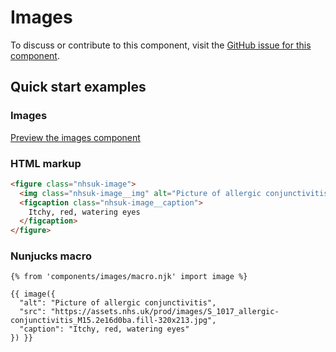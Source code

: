 # Images

To discuss or contribute to this component, visit the [GitHub issue for this component](https://github.com/nhsuk/nhsuk-frontend/issues/171).

## Quick start examples

### Images

[Preview the images component](https://nhsuk.github.io/nhsuk-frontend/components/images.html)

### HTML markup

```html
<figure class="nhsuk-image">
  <img class="nhsuk-image__img" alt="Picture of allergic conjunctivitis" src="https://assets.nhs.uk/prod/images/S_1017_allergic-conjunctivitis_M15.2e16d0ba.fill-320x213.jpg">
  <figcaption class="nhsuk-image__caption">
    Itchy, red, watering eyes
  </figcaption>
</figure>
```

### Nunjucks macro

```
{% from 'components/images/macro.njk' import image %}

{{ image({
  "alt": "Picture of allergic conjunctivitis",
  "src": "https://assets.nhs.uk/prod/images/S_1017_allergic-conjunctivitis_M15.2e16d0ba.fill-320x213.jpg",
  "caption": "Itchy, red, watering eyes"
}) }}
```
